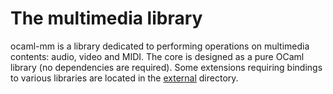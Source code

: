# The multimedia library

ocaml-mm is a library dedicated to performing operations on multimedia contents:
audio, video and MIDI. The core is designed as a pure OCaml library (no
dependencies are required). Some extensions requiring bindings to various
libraries are located in the [external](external) directory.
